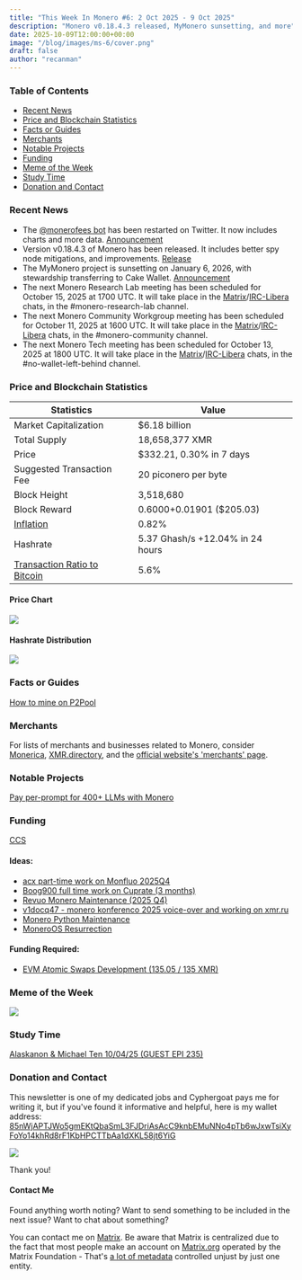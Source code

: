 ```yaml
---
title: "This Week In Monero #6: 2 Oct 2025 - 9 Oct 2025"
description: "Monero v0.18.4.3 released, MyMonero sunsetting, and more"
date: 2025-10-09T12:00:00+00:00
image: "/blog/images/ms-6/cover.png"
draft: false
author: "recanman"
---
```


### Table of Contents

- [Recent News](#recent-news)
- [Price and Blockchain Statistics](#price-and-blockchain-statistics)
- [Facts or Guides](#facts-or-guides)
- [Merchants](#merchants)
- [Notable Projects](#notable-projects)
- [Funding](#funding)
- [Meme of the Week](#meme-of-the-week)
- [Study Time](#study-time)
- [Donation and Contact](#donation-and-contact)


### Recent News

- The [@monerofees bot](https://xcancel.com/monerofees/) has been restarted on Twitter. It now includes charts and more data. [Announcement](https://xcancel.com/monerofees/status/1974813685290783229?s=46)
- Version v0.18.4.3 of Monero has been released. It includes better spy node mitigations, and improvements. [Release](https://github.com/monero-project/monero/releases/tag/v0.18.4.3)
- The MyMonero project is sunsetting on January 6, 2026, with stewardship transferring to Cake Wallet. [Announcement](https://farside.link/libreddit/r/Monero/comments/1nzq8p1/)
- The next Monero Research Lab meeting has been scheduled for October 15, 2025 at 1700 UTC. It will take place in the [Matrix](https://matrix.to/#/#monero-research-lab:monero.social)/[IRC-Libera](irc://irc.libera.chat/#monero-research-lab) chats, in the #monero-research-lab channel.
- The next Monero Community Workgroup meeting has been scheduled for October 11, 2025 at 1600 UTC. It will take place in the [Matrix](https://matrix.to/#/#monero-community:monero.social)/[IRC-Libera](irc://irc.libera.chat/#monero-community) chats, in the #monero-community channel.
- The next Monero Tech meeting has been scheduled for October 13, 2025 at 1800 UTC. It will take place in the [Matrix](https://matrix.to/#/#no-wallet-left-behind:monero.social)/[IRC-Libera](irc://irc.libera.chat/#no-wallet-left-behind) chats, in the #no-wallet-left-behind channel.

### Price and Blockchain Statistics

| Statistics                                                     | Value                           |
| -------------------------------------------------------------- | ------------------------------- |
| Market Capitalization                                          | $6.18 billion                   |
| Total Supply                                                   | 18,658,377 XMR                  |
| Price                                                          | $332.21, 0.30% in 7 days        |
| Suggested Transaction Fee                                      | 20 piconero per byte            |
| Block Height                                                   | 3,518,680                       |
| Block Reward                                                   | 0.6000+0.01901 ($205.03)        |
| [Inflation](https://moneroj.net/inflation)                     | 0.82%                           |
| Hashrate                                                       | 5.37 Ghash/s +12.04% in 24 hours|
| [Transaction Ratio to Bitcoin](https://moneroj.net/percentage) | 5.6%                            |

#### Price Chart

![](/blog/images/ms-6/chart.png)

#### Hashrate Distribution

![](/blog/images/ms-6/hash.png)

### Facts or Guides

[How to mine on P2Pool](https://github.com/SChernykh/p2pool#how-to-mine-on-p2pool)

### Merchants

For lists of merchants and businesses related to Monero, consider [Monerica](https://monerica.com/), [XMR.directory](https://xmr.directory/), and the [official website's 'merchants' page](https://getmonero.org/community/merchants/).

### Notable Projects

[Pay per-prompt for 400+ LLMs with Monero](https://nano-gpt.com/)

### Funding

[CCS](https://ccs.getmonero.org/)

#### Ideas:

- [acx part-time work on Monfluo 2025Q4](https://repo.getmonero.org/monero-project/ccs-proposals/-/merge_requests/616)
- [Boog900 full time work on Cuprate (3 months)](https://repo.getmonero.org/monero-project/ccs-proposals/-/merge_requests/611)
- [Revuo Monero Maintenance (2025 Q4)](https://repo.getmonero.org/monero-project/ccs-proposals/-/merge_requests/610)
- [v1docq47 - monero konferenco 2025 voice-over and working on xmr.ru](https://repo.getmonero.org/monero-project/ccs-proposals/-/merge_requests/607)
- [Monero Python Maintenance](https://repo.getmonero.org/monero-project/ccs-proposals/-/merge_requests/598)
- [MoneroOS Resurrection](https://repo.getmonero.org/monero-project/ccs-proposals/-/merge_requests/596)

#### Funding Required:

- [EVM Atomic Swaps Development (135.05 / 135 XMR)](https://ccs.getmonero.org/proposals/hbs-evm-atomic-swaps.html)

### Meme of the Week

![](/blog/images/ms-6/meme.png)

### Study Time

[Alaskanon & Michael Ten 10/04/25 (GUEST EPI 235)](https://redirect.invidious.io/watch?v=bCTzGq3inPI)

### Donation and Contact

This newsletter is one of my dedicated jobs and Cyphergoat pays me for writing it, but if you've found it informative and helpful, here is my wallet address:
[85nWjAPTJWo5gmEKtQbaSmL3FJDriAsAcC9knbEMuNNo4pTb6wJxwTsiXyFoYo14khRd8rF1KbHPCTTbAa1dXKL58jt6YiG](monero:85nWjAPTJWo5gmEKtQbaSmL3FJDriAsAcC9knbEMuNNo4pTb6wJxwTsiXyFoYo14khRd8rF1KbHPCTTbAa1dXKL58jt6YiG?recipient_name=lmd)

![](/blog/images/qr.png)

Thank you!

#### Contact Me

Found anything worth noting? Want to send something to be included in the next issue? Want to chat about something?

You can contact me on [Matrix](https://matrix.to/#/@recanman:kernal.eu). Be aware that Matrix is centralized due to the fact that most people make an account on [Matrix.org](https://matrix.org/) operated by the Matrix Foundation - That's [a lot of metadata](https://yewtu.be/watch?v=PxwEwwlDM8Q&t=28) controlled unjust by just one entity.
